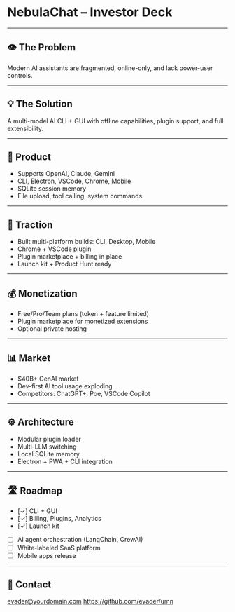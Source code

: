 
# NebulaChat – Investor Deck

---

## 👁️ The Problem
Modern AI assistants are fragmented, online-only, and lack power-user controls.

---

## 💡 The Solution
A multi-model AI CLI + GUI with offline capabilities, plugin support, and full extensibility.

---

## 🧠 Product
- Supports OpenAI, Claude, Gemini
- CLI, Electron, VSCode, Chrome, Mobile
- SQLite session memory
- File upload, tool calling, system commands

---

## 🚀 Traction
- Built multi-platform builds: CLI, Desktop, Mobile
- Chrome + VSCode plugin
- Plugin marketplace + billing in place
- Launch kit + Product Hunt ready

---

## 💰 Monetization
- Free/Pro/Team plans (token + feature limited)
- Plugin marketplace for monetized extensions
- Optional private hosting

---

## 📊 Market
- $40B+ GenAI market
- Dev-first AI tool usage exploding
- Competitors: ChatGPT+, Poe, VSCode Copilot

---

## ⚙️ Architecture
- Modular plugin loader
- Multi-LLM switching
- Local SQLite memory
- Electron + PWA + CLI integration

---

## 🛣 Roadmap
- [✓] CLI + GUI
- [✓] Billing, Plugins, Analytics
- [✓] Launch kit
- [ ] AI agent orchestration (LangChain, CrewAI)
- [ ] White-labeled SaaS platform
- [ ] Mobile apps release

---

## 📩 Contact
evader@yourdomain.com
https://github.com/evader/umn
